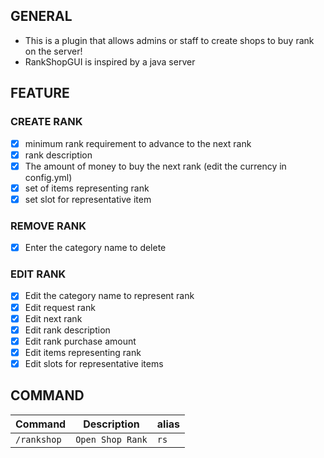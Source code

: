 ## GENERAL
- This is a plugin that allows admins or staff to create shops to buy rank on the server!
- RankShopGUI is inspired by a java server

## FEATURE
<h3>CREATE RANK</h3>

- [x] minimum rank requirement to advance to the next rank
- [x] rank description
- [x] The amount of money to buy the next rank (edit the currency in config.yml)
- [x] set of items representing rank
- [x] set slot for representative item

<h3>REMOVE RANK</h3>

- [x] Enter the category name to delete

<h3>EDIT RANK</h3>

- [x] Edit the category name to represent rank
- [x] Edit request rank
- [x] Edit next rank
- [x] Edit rank description
- [x] Edit rank purchase amount
- [x] Edit items representing rank
- [x] Edit slots for representative items

## COMMAND
| **Command** | **Description** | **alias** |
| --- | --- | --- |
| `/rankshop` | `Open Shop Rank` | `rs` |
